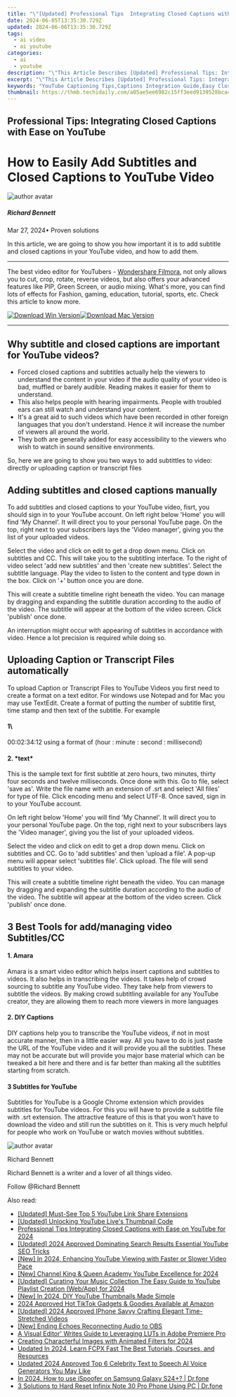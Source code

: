 ```yaml
---
title: "\"[Updated] Professional Tips  Integrating Closed Captions with Ease on YouTube\""
date: 2024-06-05T13:35:30.729Z
updated: 2024-06-06T13:35:30.729Z
tags:
  - ai video
  - ai youtube
categories:
  - ai
  - youtube
description: "\"This Article Describes [Updated] Professional Tips: Integrating Closed Captions with Ease on YouTube\""
excerpt: "\"This Article Describes [Updated] Professional Tips: Integrating Closed Captions with Ease on YouTube\""
keywords: "YouTube Captioning Tips,Captions Integration Guide,Easy Closed Captioning,Professional Subtitles Setup,Simplified Video Captions,Caption Sync on YouTube,Closed Captions Implementation"
thumbnail: https://thmb.techidaily.com/a05ae5ee6982c15ff3eed9139528bca4d5df10563908a6200578c04353f69c36.jpg
---
```


## Professional Tips: Integrating Closed Captions with Ease on YouTube

# How to Easily Add Subtitles and Closed Captions to YouTube Video

![author avatar](https://images.wondershare.com/filmora/article-images/richard-bennett.jpg)

##### Richard Bennett

 Mar 27, 2024• Proven solutions

 In this article, we are going to show you how important it is to add subtitle and closed captions in your YouTube video, and how to add them.

---

 The best video editor for YouTubers - [Wondershare Filmora](https://tools.techidaily.com/wondershare/filmora/download/), not only allows you to cut, crop, rotate, reverse videos, but also offers your advanced features like PIP, Green Screen, or audio mixing. What's more, you can find lots of effects for Fashion, gaming, education, tutorial, sports, etc. Check this article to know more.

[![Download Win Version](https://images.wondershare.com/filmora/guide/download-btn-win.jpg)](https://tools.techidaily.com/wondershare/filmora/download/)[![Download Mac Version](https://images.wondershare.com/filmora/guide/download-btn-mac.jpg)](https://tools.techidaily.com/wondershare/filmora/download/)

---

## Why subtitle and closed captions are important for YouTube videos?

* Forced closed captions and subtitles actually help the viewers to understand the content in your video if the audio quality of your video is bad, muffled or barely audible. Reading makes it easier for them to understand.
* This also helps people with hearing impairments. People with troubled ears can still watch and understand your content.
* It's a great aid to such videos which have been recorded in other foreign languages that you don't understand. Hence it will increase the number of viewers all around the world.
* They both are generally added for easy accessibility to the viewers who wish to watch in sound sensitive environments.

 So, here we are going to show you two ways to add subtittles to video: directly or uploading caption or transcript files

## Adding subtitles and closed captions manually

 To add subtitles and closed captions to your YouTube video, fisrt, you should sign in to your YouTube account. On left right below 'Home' you will find 'My Channel'. It will direct you to your personal YouTube page. On the top, right next to your subscribers lays the 'Video manager', giving you the list of your uploaded videos.

 Select the video and click on edit to get a drop down menu. Click on subtitles and CC. This will take you to the subtitling interface. To the right of video select 'add new subtitles' and then 'create new subtitles'. Select the subtitle language. Play the video to listen to the content and type down in the box. Click on '+' button once you are done.

 This will create a subtitle timeline right beneath the video. You can manage by dragging and expanding the subtitle duration according to the audio of the video. The subtitle will appear at the bottom of the video screen. Click 'publish' once done.

 An interruption might occur with appearing of subtitles in accordance with video. Hence a lot precision is required while doing so.

## Uploading Caption or Transcript Files automatically

 To upload Caption or Transcript Files to YouTube Videos you first need to create a format on a text editor. For windows use Notepad and for Mac you may use TextEdit. Create a format of putting the number of subtitle first, time stamp and then text of the subtitle. For example

#### 1\

 00:02:34:12 using a format of (hour : minute : second : millisecond)

#### 2\. \*text\*

 This is the sample text for first subtitle at zero hours, two minutes, thirty four seconds and twelve milliseconds. Once done with this. Go to file, select 'save as'. Write the file name with an extension of .srt and select 'All files' for type of file. Click encoding menu and select UTF-8\. Once saved, sign in to your YouTube account.

 On left right below 'Home' you will find 'My Channel'. It will direct you to your personal YouTube page. On the top, right next to your subscribers lays the 'Video manager', giving you the list of your uploaded videos.

 Select the video and click on edit to get a drop down menu. Click on subtitles and CC. Go to 'add subtitles' and then 'upload a file'. A pop-up menu will appear select 'subtitles file'. Click upload. The file will send subtitles to your video.

 This will create a subtitle timeline right beneath the video. You can manage by dragging and expanding the subtitle duration according to the audio of the video. The subtitle will appear at the bottom of the video screen. Click 'publish' once done.

## 3 Best Tools for add/managing video Subtitles/CC

#### 1\.  Amara

 Amara is a smart video editor which helps insert captions and subtitles to videos. It also helps in transcribing the videos. It takes help of crowd sourcing to subtitle any YouTube video. They take help from viewers to subtitle the videos. By making crowd subtitling available for any YouTube creator, they are allowing them to reach more viewers in more languages

#### 2\.  DIY Captions

 DIY captions help you to transcribe the YouTube videos, if not in most accurate manner, then in a little easier way. All you have to do is just paste the URL of the YouTube video and it will provide you all the subtitles. These may not be accurate but will provide you major base material which can be tweaked a bit here and there and is far better than making all the subtitles starting from scratch.

#### 3  Subtitles for YouTube

 Subtitles for YouTube is a Google Chrome extension which provides subtitles for YouTube videos. For this you will have to provide a subtitle file with .srt extension. The attractive feature of this is that you won't have to download the video and still run the subtitles on it. This is very much helpful for people who work on YouTube or watch movies without subtitles.

![author avatar](https://images.wondershare.com/filmora/article-images/richard-bennett.jpg)

Richard Bennett

Richard Bennett is a writer and a lover of all things video.

Follow @Richard Bennett

<span class="atpl-alsoreadstyle">Also read:</span>
<div><ul>
<li><a href="https://facebook-video-share.techidaily.com/updated-must-see-top-5-youtube-link-share-extensions/"><u>[Updated] Must-See Top 5 YouTube Link Share Extensions</u></a></li>
<li><a href="https://facebook-video-share.techidaily.com/updated-unlocking-youtube-lives-thumbnail-code/"><u>[Updated] Unlocking YouTube Live's Thumbnail Code</u></a></li>
<li><a href="https://facebook-video-share.techidaily.com/professional-tips-integrating-closed-captions-with-ease-on-youtube-for-2024/"><u>Professional Tips  Integrating Closed Captions with Ease on YouTube for 2024</u></a></li>
<li><a href="https://facebook-video-share.techidaily.com/updated-2024-approved-dominating-search-results-essential-youtube-seo-tricks/"><u>[Updated] 2024 Approved  Dominating Search Results  Essential YouTube SEO Tricks</u></a></li>
<li><a href="https://facebook-video-share.techidaily.com/new-in-2024-enhancing-youtube-viewing-with-faster-or-slower-video-pace/"><u>[New] In 2024, Enhancing YouTube Viewing with Faster or Slower Video Pace</u></a></li>
<li><a href="https://facebook-video-share.techidaily.com/new-channel-king-and-queen-academy-youtube-excellence-for-2024/"><u>[New] Channel King & Queen Academy  YouTube Excellence for 2024</u></a></li>
<li><a href="https://facebook-video-share.techidaily.com/updated-curating-your-music-collection-the-easy-guide-to-youtube-playlist-creation-webapp-for-2024/"><u>[Updated] Curating Your Music Collection  The Easy Guide to YouTube Playlist Creation (Web/App) for 2024</u></a></li>
<li><a href="https://facebook-video-share.techidaily.com/new-in-2024-diy-youtube-thumbnails-made-simple/"><u>[New] In 2024, DIY YouTube Thumbnails Made Simple</u></a></li>
<li><a href="https://tiktok-video-recordings.techidaily.com/2024-approved-hot-tiktok-gadgets-and-goodies-available-at-amazon/"><u>2024 Approved  Hot TikTok Gadgets & Goodies Available at Amazon</u></a></li>
<li><a href="https://digital-screen-recording.techidaily.com/updated-2024-approved-iphone-savvy-crafting-elegant-time-stretched-videos/"><u>[Updated] 2024 Approved  IPhone Savvy  Crafting Elegant Time-Stretched Videos</u></a></li>
<li><a href="https://digital-screen-recording.techidaily.com/new-ending-echoes-reconnecting-audio-to-obs/"><u>[New] Ending Echoes  Reconnecting Audio to OBS</u></a></li>
<li><a href="https://extra-tips.techidaily.com/a-visual-editor-writes-guide-to-leveraging-luts-in-adobe-premiere-pro/"><u>A Visual Editor' Writes Guide to Leveraging LUTs in Adobe Premiere Pro</u></a></li>
<li><a href="https://snapchat-videos.techidaily.com/creating-characterful-images-with-animated-filters-for-2024/"><u>Creating Characterful Images with Animated Filters for 2024</u></a></li>
<li><a href="https://smart-video-editing.techidaily.com/updated-in-2024-learn-fcpx-fast-the-best-tutorials-courses-and-resources/"><u>Updated In 2024, Learn FCPX Fast The Best Tutorials, Courses, and Resources</u></a></li>
<li><a href="https://ai-topics.techidaily.com/updated-2024-approved-top-6-celebrity-text-to-speech-ai-voice-generators-you-may-like/"><u>Updated 2024 Approved Top 6 Celebrity Text to Speech AI Voice Generators You May Like</u></a></li>
<li><a href="https://change-location.techidaily.com/in-2024-how-to-use-ispoofer-on-samsung-galaxy-s24plus-drfone-by-drfone-virtual-android/"><u>In 2024, How to use iSpoofer on Samsung Galaxy S24+? | Dr.fone</u></a></li>
<li><a href="https://phone-solutions.techidaily.com/3-solutions-to-hard-reset-infinix-note-30-pro-phone-using-pc-drfone-by-drfone-reset-android-reset-android/"><u>3 Solutions to Hard Reset Infinix Note 30 Pro Phone Using PC | Dr.fone</u></a></li>
</ul></div>

<ins class="adsbygoogle"
      style="display:block"
      data-ad-client="ca-pub-7571918770474297"
      data-ad-slot="8358498916"
      data-ad-format="auto"
      data-full-width-responsive="true"></ins>